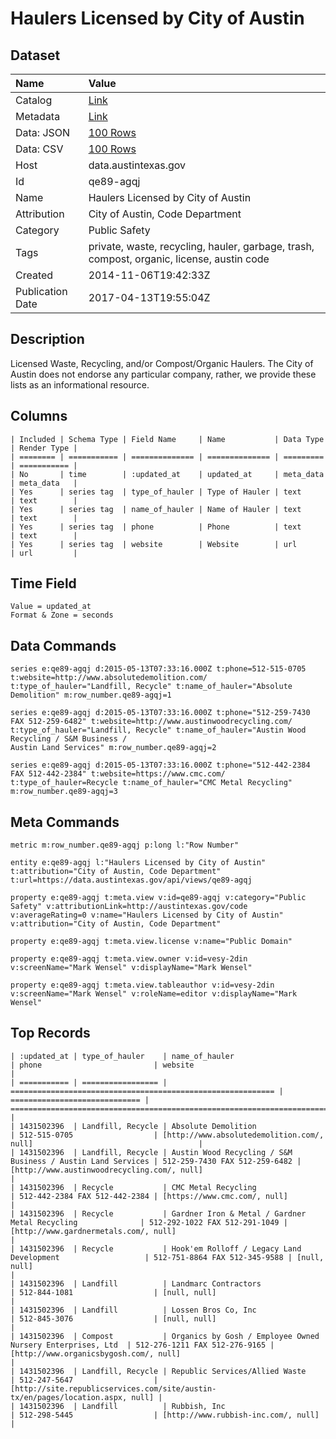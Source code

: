 # Haulers Licensed by City of Austin

## Dataset

| Name | Value |
| :--- | :---- |
| Catalog | [Link](https://catalog.data.gov/dataset/haulers-licensed-by-city-of-austin) |
| Metadata | [Link](https://data.austintexas.gov/api/views/qe89-agqj) |
| Data: JSON | [100 Rows](https://data.austintexas.gov/api/views/qe89-agqj/rows.json?max_rows=100) |
| Data: CSV | [100 Rows](https://data.austintexas.gov/api/views/qe89-agqj/rows.csv?max_rows=100) |
| Host | data.austintexas.gov |
| Id | qe89-agqj |
| Name | Haulers Licensed by City of Austin |
| Attribution | City of Austin, Code Department |
| Category | Public Safety |
| Tags | private, waste, recycling, hauler, garbage, trash, compost, organic, license, austin code |
| Created | 2014-11-06T19:42:33Z |
| Publication Date | 2017-04-13T19:55:04Z |

## Description

Licensed Waste, Recycling, and/or Compost/Organic Haulers. The City of Austin does not endorse any particular company, rather, we provide these lists as an informational resource.

## Columns

```ls
| Included | Schema Type | Field Name     | Name           | Data Type | Render Type |
| ======== | =========== | ============== | ============== | ========= | =========== |
| No       | time        | :updated_at    | updated_at     | meta_data | meta_data   |
| Yes      | series tag  | type_of_hauler | Type of Hauler | text      | text        |
| Yes      | series tag  | name_of_hauler | Name of Hauler | text      | text        |
| Yes      | series tag  | phone          | Phone          | text      | text        |
| Yes      | series tag  | website        | Website        | url       | url         |
```

## Time Field

```ls
Value = updated_at
Format & Zone = seconds
```

## Data Commands

```ls
series e:qe89-agqj d:2015-05-13T07:33:16.000Z t:phone=512-515-0705 t:website=http://www.absolutedemolition.com/ t:type_of_hauler="Landfill, Recycle" t:name_of_hauler="Absolute Demolition" m:row_number.qe89-agqj=1

series e:qe89-agqj d:2015-05-13T07:33:16.000Z t:phone="512-259-7430
FAX 512-259-6482" t:website=http://www.austinwoodrecycling.com/ t:type_of_hauler="Landfill, Recycle" t:name_of_hauler="Austin Wood Recycling / S&M Business / 
Austin Land Services" m:row_number.qe89-agqj=2

series e:qe89-agqj d:2015-05-13T07:33:16.000Z t:phone="512-442-2384
FAX 512-442-2384" t:website=https://www.cmc.com/ t:type_of_hauler=Recycle t:name_of_hauler="CMC Metal Recycling" m:row_number.qe89-agqj=3
```

## Meta Commands

```ls
metric m:row_number.qe89-agqj p:long l:"Row Number"

entity e:qe89-agqj l:"Haulers Licensed by City of Austin" t:attribution="City of Austin, Code Department" t:url=https://data.austintexas.gov/api/views/qe89-agqj

property e:qe89-agqj t:meta.view v:id=qe89-agqj v:category="Public Safety" v:attributionLink=http://austintexas.gov/code v:averageRating=0 v:name="Haulers Licensed by City of Austin" v:attribution="City of Austin, Code Department"

property e:qe89-agqj t:meta.view.license v:name="Public Domain"

property e:qe89-agqj t:meta.view.owner v:id=vesy-2din v:screenName="Mark Wensel" v:displayName="Mark Wensel"

property e:qe89-agqj t:meta.view.tableauthor v:id=vesy-2din v:screenName="Mark Wensel" v:roleName=editor v:displayName="Mark Wensel"
```

## Top Records

```ls
| :updated_at | type_of_hauler    | name_of_hauler                                              | phone                         | website                                                                        | 
| =========== | ================= | =========================================================== | ============================= | ============================================================================== | 
| 1431502396  | Landfill, Recycle | Absolute Demolition                                         | 512-515-0705                  | [http://www.absolutedemolition.com/, null]                                     | 
| 1431502396  | Landfill, Recycle | Austin Wood Recycling / S&M Business / Austin Land Services | 512-259-7430 FAX 512-259-6482 | [http://www.austinwoodrecycling.com/, null]                                    | 
| 1431502396  | Recycle           | CMC Metal Recycling                                         | 512-442-2384 FAX 512-442-2384 | [https://www.cmc.com/, null]                                                   | 
| 1431502396  | Recycle           | Gardner Iron & Metal / Gardner Metal Recycling              | 512-292-1022 FAX 512-291-1049 | [http://www.gardnermetals.com/, null]                                          | 
| 1431502396  | Recycle           | Hook'em Rolloff / Legacy Land Development                   | 512-751-8864 FAX 512-345-9588 | [null, null]                                                                   | 
| 1431502396  | Landfill          | Landmarc Contractors                                        | 512-844-1081                  | [null, null]                                                                   | 
| 1431502396  | Landfill          | Lossen Bros Co, Inc                                         | 512-845-3076                  | [null, null]                                                                   | 
| 1431502396  | Compost           | Organics by Gosh / Employee Owned Nursery Enterprises, Ltd  | 512-276-1211 FAX 512-276-9165 | [http://www.organicsbygosh.com/, null]                                         | 
| 1431502396  | Landfill, Recycle | Republic Services/Allied Waste                              | 512-247-5647                  | [http://site.republicservices.com/site/austin-tx/en/pages/location.aspx, null] | 
| 1431502396  | Landfill          | Rubbish, Inc                                                | 512-298-5445                  | [http://www.rubbish-inc.com/, null]                                            | 
```
